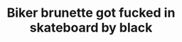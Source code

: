 ---
layout: post
title: Biker brunette got fucked in skateboard by black
duration: '07:00'
view: 205
rate: 2
video: 'http://fantasti.cc/embed/445787/'
category: 
 - black
 - brunette
 - gorgeous
 - outdoor
 - rough
 - stunning
tags: 
 - big-black-cock
priority: 0.9
changefreq: daily
---